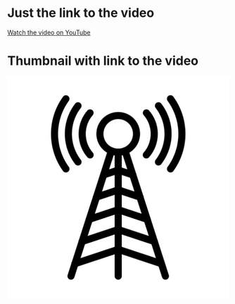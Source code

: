 
# Just the link to the video
[Watch the video on YouTube](https://www.youtube.com/watch?v=xcJtL7QggTI)

# Thumbnail with link to the video
[![Video Title](../images/home/antenna.png)](https://www.youtube.com/watch?v=xcJtL7QggTI)
